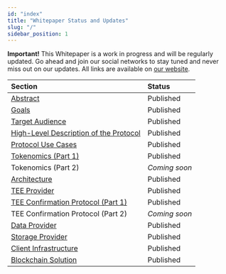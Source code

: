 ```yaml
---
id: "index"
title: "Whitepaper Status and Updates"
slug: "/"
sidebar_position: 1
---
```


**Important!** This Whitepaper is a work in progress and will be regularly updated.  Go ahead and join our social networks to stay tuned and never miss out on our updates. All links are available on [our website](https://superprotocol.com/).

|**Section**|**Status**|
| :- | :- |
|[Abstract](/whitepaper/abstract)|Published|
|[Goals](/whitepaper/goals)|Published|
|[Target Audience](/whitepaper/target-audience)|Published|
|[High-Level Description of the Protocol](/whitepaper/high-level-description)|Published|
|[Protocol Use Cases](/whitepaper/use-cases)|Published|
|[Tokenomics (Part 1)](/whitepaper/tokenomics)|Published|
|Tokenomics (Part 2)|*Coming soon*|
|[Architecture](/whitepaper/architecture)|Published|
|[TEE Provider](/whitepaper/tee-provider)|Published|
|[TEE Confirmation Protocol (Part 1)](/whitepaper/tee-confirmation-protocol)|Published|
|TEE Confirmation Protocol (Part 2)|*Coming soon*|
|[Data Provider](/whitepaper/data-provider)|Published|
|[Storage Provider](/whitepaper/storage-provider)|Published|
|[Client Infrastructure](/whitepaper/client-infrastructure)|Published|
|[Blockchain Solution](/whitepaper/blockchain-solution)|Published|